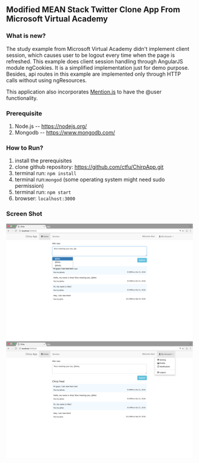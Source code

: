 ## Modified MEAN Stack Twitter Clone App From Microsoft Virtual Academy

### What is new? 
The study example from Microsoft Virtual Academy didn't implement client session, which causes user to be logout every time when the page is refreshed. This example does client session handling through AngularJS module ngCookies. It is a simplified implementation just for demo purpose. Besides, api routes in this example are implemented only through HTTP calls without using ngResources.  

This application also incorporates [Mention.js](https://github.com/jakiestfu/Mention.js/) to have the @user functionality.

### Prerequisite
1. Node.js -- https://nodejs.org/
2. Mongodb -- https://www.mongodb.com/

### How to Run?
1. install the prerequisites
2. clone github repository: https://github.com/ctfu/ChirpApp.git
3. terminal run: `npm install`
4. terminal run:`mongod` (some operating system might need sudo permission)
5. terminal run: `npm start`
6. browser: `localhost:3000`

### Screen Shot
![add user](public/images/addUser.png)
![longout](public/images/logout.png)

